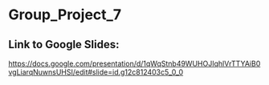 # Group_Project_7

## Link to Google Slides:
https://docs.google.com/presentation/d/1qWqStnb49WUHOJIqhlVrTTYAiB0vgLiarqNuwnsUHSI/edit#slide=id.g12c812403c5_0_0
